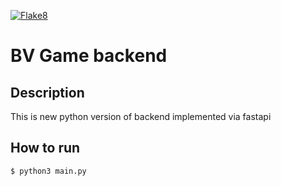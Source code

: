 [![Flake8](https://github.com/BattleVerseIo/GameBack/actions/workflows/flake8.yml/badge.svg)](https://github.com/BattleVerseIo/GameBack/actions/workflows/flake8.yml)

# BV Game backend
## Description
This is new python version of backend implemented via fastapi


## How to run  

    $ python3 main.py
